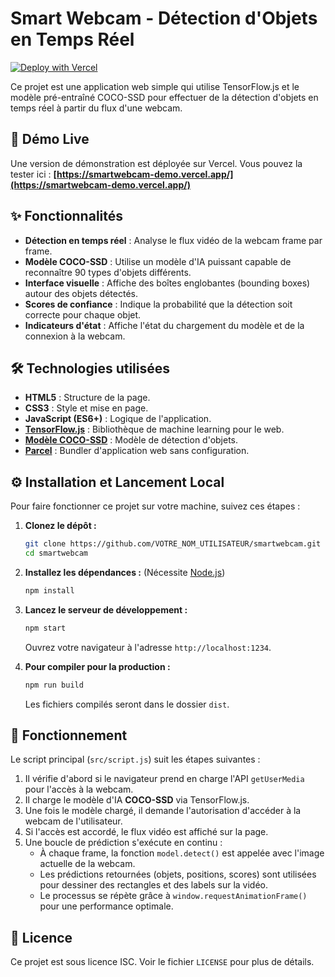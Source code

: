  # Smart Webcam - Détection d'Objets en Temps Réel
 
 [![Deploy with Vercel](https://vercel.com/button)](https://smartwebcam-demo.vercel.app/)
 
 Ce projet est une application web simple qui utilise TensorFlow.js et le modèle pré-entraîné COCO-SSD pour effectuer de la détection d'objets en temps réel à partir du flux d'une webcam.
 
 ## 🚀 Démo Live
 
 Une version de démonstration est déployée sur Vercel. Vous pouvez la tester ici :
 **[https://smartwebcam-demo.vercel.app/](https://smartwebcam-demo.vercel.app/)**
 
 ## ✨ Fonctionnalités
 
 - **Détection en temps réel** : Analyse le flux vidéo de la webcam frame par frame.
 - **Modèle COCO-SSD** : Utilise un modèle d'IA puissant capable de reconnaître 90 types d'objets différents.
 - **Interface visuelle** : Affiche des boîtes englobantes (bounding boxes) autour des objets détectés.
 - **Scores de confiance** : Indique la probabilité que la détection soit correcte pour chaque objet.
 - **Indicateurs d'état** : Affiche l'état du chargement du modèle et de la connexion à la webcam.
 
 ## 🛠️ Technologies utilisées
 
 - **HTML5** : Structure de la page.
 - **CSS3** : Style et mise en page.
 - **JavaScript (ES6+)** : Logique de l'application.
 - **[TensorFlow.js](https://www.tensorflow.org/js)** : Bibliothèque de machine learning pour le web.
 - **[Modèle COCO-SSD](https://github.com/tensorflow/tfjs-models/tree/master/coco-ssd)** : Modèle de détection d'objets.
 - **[Parcel](https://parceljs.org/)** : Bundler d'application web sans configuration.
 
 ## ⚙️ Installation et Lancement Local
 
 Pour faire fonctionner ce projet sur votre machine, suivez ces étapes :
 
 1.  **Clonez le dépôt :**
     ```bash
     git clone https://github.com/VOTRE_NOM_UTILISATEUR/smartwebcam.git
     cd smartwebcam
     ```
 
 2.  **Installez les dépendances :**
     (Nécessite [Node.js](https://nodejs.org/))
     ```bash
     npm install
     ```
 
 3.  **Lancez le serveur de développement :**
     ```bash
     npm start
     ```
     Ouvrez votre navigateur à l'adresse `http://localhost:1234`.
 
 4.  **Pour compiler pour la production :**
     ```bash
     npm run build
     ```
     Les fichiers compilés seront dans le dossier `dist`.
 
 ## 📖 Fonctionnement
 
 Le script principal (`src/script.js`) suit les étapes suivantes :
 1.  Il vérifie d'abord si le navigateur prend en charge l'API `getUserMedia` pour l'accès à la webcam.
 2.  Il charge le modèle d'IA **COCO-SSD** via TensorFlow.js.
 3.  Une fois le modèle chargé, il demande l'autorisation d'accéder à la webcam de l'utilisateur.
 4.  Si l'accès est accordé, le flux vidéo est affiché sur la page.
 5.  Une boucle de prédiction s'exécute en continu :
     - À chaque frame, la fonction `model.detect()` est appelée avec l'image actuelle de la webcam.
     - Les prédictions retournées (objets, positions, scores) sont utilisées pour dessiner des rectangles et des labels sur la vidéo.
     - Le processus se répète grâce à `window.requestAnimationFrame()` pour une performance optimale.
 
 ## 📜 Licence
 
 Ce projet est sous licence ISC. Voir le fichier `LICENSE` pour plus de détails.